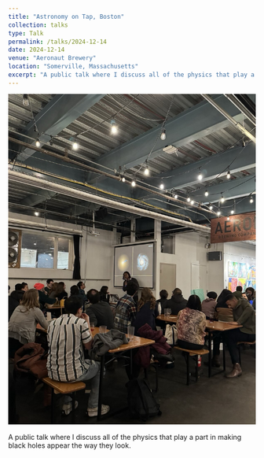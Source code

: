 ```yaml
---
title: "Astronomy on Tap, Boston"
collection: talks
type: Talk
permalink: /talks/2024-12-14
date: 2024-12-14
venue: "Aeronaut Brewery"
location: "Somerville, Massachusetts"
excerpt: "A public talk where I discuss all of the physics that play a part in making black holes appear the way they look."
---
```


![Public talk given at Aeronaut Brewery for Astronomy on Tap](../images/IMG_54C1F2859B4A-1.jpeg)

A public talk where I discuss all of the physics that play a part in making black holes appear the way they look.

